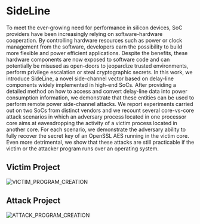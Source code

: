 # SideLine 

To meet the ever-growing need for performance in silicon devices, SoC providers have been increasingly relying on software-hardware cooperation. By controlling hardware resources such as power or clock management from the software, developers earn the possibility to build more flexible and power efficient applications. Despite the benefits, these hardware components are now exposed to software code and can potentially be misused as open-doors to jeopardize trusted environments, perform privilege escalation or steal cryptographic secrets. In this work, we introduce SideLine, a novel side-channel vector based on delay-line components widely implemented in high-end SoCs. After providing a detailed method on how to access and convert delay-line data into power consumption information, we demonstrate that these entities can be used to perform remote power side-channel attacks. We report experiments carried out on two SoCs from distinct vendors and we recount several core-vs-core attack scenarios in which an adversary process located in one processor core aims at eavesdropping the activity of a victim process located in another core. For each scenario, we demonstrate the adversary ability to fully recover the secret key of an OpenSSL AES running in the victim core. Even more detrimental, we show that these attacks are still practicable if the victim or the attacker program runs over an operating system.

## Victim Project
![VICTIM_PROGRAM_CREATION](https://user-images.githubusercontent.com/67143135/85423468-04885280-b577-11ea-8fbd-bd365845c6ec.png)

## Attack Project
![ATTACK_PROGRAM_CREATION](https://user-images.githubusercontent.com/67143135/85423382-ec183800-b576-11ea-891c-488eb2b538dd.PNG)
